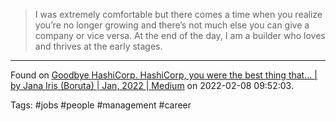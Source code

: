 > I was extremely comfortable but there comes a time when you realize you’re no longer growing and there’s not much else you can give a company or vice versa. At the end of the day, I am a builder who loves and thrives at the early stages.

---
Found on [Goodbye HashiCorp. HashiCorp, you were the best thing that… | by Jana Iris (Boruta) | Jan, 2022 | Medium](https://janairis.medium.com/goodbye-hashicorp-b48991ffb70f) on 2022-02-08 09:52:03.

Tags: #jobs #people #management #career